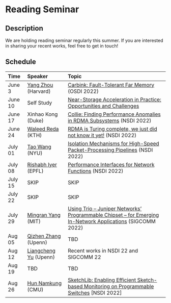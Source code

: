 # Reading Seminar

## Description
We are holding reading seminar regularly this summer. If you are interested in sharing your recent works, feel free to get in touch! 


## Schedule
| Time  | Speaker  | Topic |
| :------------ |:---------------| :-----|
| June 3     | [Yang Zhou](https://yangzhou1997.github.io/) (Harvard)| [Carbink: Fault-Tolerant Far Memory](https://www.usenix.org/conference/osdi22/presentation/zhou-yang) (OSDI 2022) |
| June 10     | Self Study | [Near-Storage Acceleration in Practice: Opportunities and Challenges](https://www.youtube.com/watch?v=u-q-COXyEVc) |
| June 17     | Xinhao Kong (Duke) |  [Collie: Finding Performance Anomalies in RDMA Subsystems](https://www.usenix.org/system/files/nsdi22-paper-kong.pdf) (NSDI 2022) |
| June 24     | [Waleed Reda](https://wreda.github.io/) (KTH) |  [RDMA is Turing complete, we just did not know it yet!](https://www.usenix.org/conference/nsdi22/presentation/reda) (NSDI 2022) |
| July 01     | [Tao Wang]() (NYU) |  [Isolation Mechanisms for High-Speed Packet-Processing Pipelines](https://www.usenix.org/conference/nsdi22/presentation/wang-tao) (NSDI 2022) |
| July 08     | [Rishabh Iyer](https://dslab.epfl.ch/people/iyer/) (EPFL) |  [Performance Interfaces for Network Functions](https://dslab.epfl.ch/pubs/pix.pdf) (NSDI 2022) |
| July 15     |  SKIP | SKIP |
| July 22     | SKIP |  SKIP |
| July 29     | [Mingran Yang](https://mingrany.github.io/) (MIT) |  [Using Trio – Juniper Networks’ Programmable Chipset – for Emerging In-Network Applications]() (SIGCOMM 2022) |
| Aug  05     | [Qizhen Zhang](https://www.cis.upenn.edu/~qizhen/) (Upenn) |  TBD |
| Aug  12   | [Liangcheng Yu](https://liangchengyu.com/) (Upenn)|  Recent works in NSDI 22 and SIGCOMM 22 |
| Aug  19   | TBD |  TBD |
| Aug  26   | [Hun Namkung](https://hnamkung.github.io/) (CMU) |  [SketchLib: Enabling Efficient Sketch-based Monitoring on Programmable Switches](https://hnamkung.github.io/assets/pdf/nsdi22-sketchlib.pdf) [NSDI 2022]|
